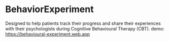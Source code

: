 # BehaviorExperiment
Designed to help patients track their progress and share their experiences with their psychologists during Cognitive Behavioural Therapy (CBT).
demo: https://behavioural-experiment.web.app
